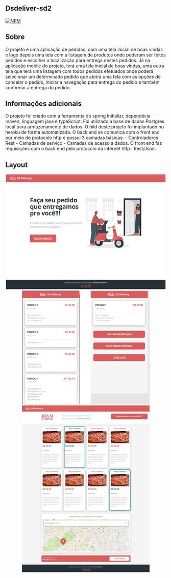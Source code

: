 ## Dsdeliver-sd2

[![NPM](https://img.shields.io/npm/l/react)](https://github.com/charlistonrodrigo/dsdeliver-sds2/blob/main/LICENSE)

## Sobre

O projeto é uma aplicação de pedidos, com uma tela inicial de boas vindas e logo depois uma tela com a listagem de produtos onde poderam ser feitos pedidos
e escolher a localização para entrega destes pedidos.
Já na aplicação mobile do projeto, terá uma tela inicial de boas vindas, uma outra tela que terá uma listagem com todos pedidos efetuados onde poderá selecionar
um determinado pedido que abrirá uma tela com as opções de cancelar o pedido, iniciar a navegação para entrega do pedido e também confirmar a entrega do pedido.  

## Informações adicionais

O projeto foi criado com a ferramenta do spring Initializr, dependêcia maven, linguagem java e typeScript. Foi utilizado a base de dados Postgres local para 
armazenamento de dados.
O bild deste projeto foi implantado no heroku de forma automatizada. O back end se comunica com o front end por meio do protocolo http e possui 3 camadas
básicas: - Controladores Rest
         - Camadas de serviço
         - Camadas de acesso a dados.
O front end faz requisições com o back end pelo protocolo da internet http : Rest/Json.         

## Layout
<p align="center">
  <img width="500" src="Home.jpg">
  <img width="400" src="Pedidos.jpg/"><br>       
  <img width="400" src="Card.jpg/">
  
</P>




